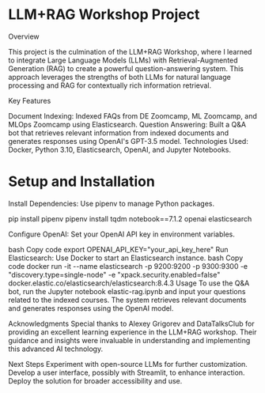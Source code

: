 # LLM+RAG Workshop Project

Overview

This project is the culmination of the LLM+RAG Workshop, where I learned to integrate Large Language Models (LLMs) with Retrieval-Augmented Generation (RAG) to create a powerful question-answering system. This approach leverages the strengths of both LLMs for natural language processing and RAG for contextually rich information retrieval.

Key Features

Document Indexing: Indexed FAQs from DE Zoomcamp, ML Zoomcamp, and MLOps Zoomcamp using Elasticsearch.
Question Answering: Built a Q&A bot that retrieves relevant information from indexed documents and generates responses using OpenAI's GPT-3.5 model.
Technologies Used: Docker, Python 3.10, Elasticsearch, OpenAI, and Jupyter Notebooks.

# Setup and Installation

Install Dependencies: Use pipenv to manage Python packages.

pip install pipenv
pipenv install tqdm notebook==7.1.2 openai elasticsearch

Configure OpenAI: Set your OpenAI API key in environment variables.

bash
Copy code
export OPENAI_API_KEY="your_api_key_here"
Run Elasticsearch: Use Docker to start an Elasticsearch instance.
bash
Copy code
docker run -it --name elasticsearch -p 9200:9200 -p 9300:9300 -e "discovery.type=single-node" -e "xpack.security.enabled=false" docker.elastic.co/elasticsearch/elasticsearch:8.4.3
Usage
To use the Q&A bot, run the Jupyter notebook elastic-rag.ipynb and input your questions related to the indexed courses. The system retrieves relevant documents and generates responses using the OpenAI model.

Acknowledgments
Special thanks to Alexey Grigorev and DataTalksClub for providing an excellent learning experience in the LLM+RAG workshop. Their guidance and insights were invaluable in understanding and implementing this advanced AI technology.

Next Steps
Experiment with open-source LLMs for further customization.
Develop a user interface, possibly with Streamlit, to enhance interaction.
Deploy the solution for broader accessibility and use.
